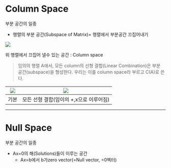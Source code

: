 # Column Space

부분 공간의 일종 
- 행렬의 부분 공간(Subspace of Matrix)= 행렬에서 부분공간 끄집어내기 

![](http://cfile5.uf.tistory.com/image/2453CF3B585E868F0DC41E)

위 행렬에서 끄집어 낼수 있는 공간 : Column space 

> 임의의 행렬 A에서, 모든 column의 선형 결합(Linear Combination)은 부분 공간(subspace)을 형성한다. 우리는 이를 column space라 부르고 C(A)로 쓴다. 


|![](http://cfile21.uf.tistory.com/image/26736144585E8B0A142287)|![](http://cfile28.uf.tistory.com/image/274ECC36585E93B61062DA)|
|-|-|
|기본|모든 선형 결합(임이의 +,x으로 이루어짐)

---

# Null Space 

부분 공간의 일종 
- Ax=0의 해(Solutions)들이 이루는 공간
    - Ax=b에서 b가zero vector(=Null vector, =0벡터)
